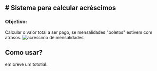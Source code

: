 ## # Sistema para calcular acréscimos
### Objetivo:
Calcular o valor total a ser pago, se mensalidades "boletos" estivem com atrasos.
![acrescimo de mensalidades](https://user-images.githubusercontent.com/14083262/42649686-b7d64de2-85e0-11e8-876f-3fa3eae1cc4c.JPG)

## Como usar?
em breve um tototial.

